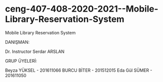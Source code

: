 # ceng-407-408-2020-2021--Mobile-Library-Reservation-System
 Mobile Library Reservation System
 
 DANIŞMAN: 
 
 Dr. Instructor Serdar ARSLAN
 
 GRUP ÜYELERİ:

 Beyza YÜKSEL - 201611066
 BURCU BİTER - 201512015
 Eda Gül SÜMER - 201611050
